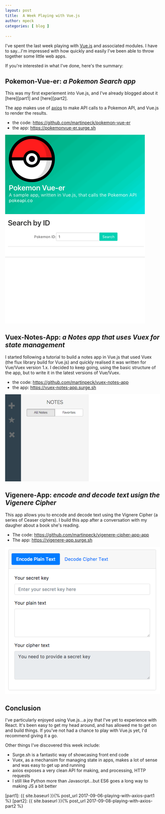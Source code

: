 ```yaml
---
layout: post
title:  A Week Playing with Vue.js
author: mpeck
categories: [ blog ]

---
```


I've spent the last week playing with [Vue.js] and associated modules. I have to say...I'm impressed with how quickly and easily I've been able to throw together some little web apps.

If you're interested in what I've done, here's the summary:

## Pokemon-Vue-er: *a Pokemon Search app*

This was my first experiement into Vue.js, and I've already blogged about it [here][part1] and [here][part2].

The app makes use of [axios] to make API calls to a Pokemon API, and Vue.js to render the results.

- the code: <https://github.com/martinpeck/pokemon-vue-er>
- the app: <https://pokemonvue-er.surge.sh>

![Pokemon Vue-er](/images/vue-apps/pokemon-vue-er.gif)

## Vuex-Notes-App: *a Notes app that uses Vuex for state management*

I started following a tutorial to build a notes app in Vue.js that used Vuex (the flux library build for Vue.js) and quickly realised it was written for Vue/Vuex version 1.x. I decided to keep going, using the basic structure of the app, but to write it
in the latest versions of Vue/Vuex.

- the code: <https://github.com/martinpeck/vuex-notes-app>
- the app: <https://vuex-notes-app.surge.sh>

![Vuex Notes App](/images/vue-apps/vuex-notes-app.gif)

## Vigenere-App: *encode and decode text usign the Vigenere Cipher*

This app allows you to encode and decode text using the Vignere Cipher (a series of Ceaser ciphers). I build this app after a conversation with my daugher about a book she's reading.

- The code: <https://github.com/martinpeck/vigenere-cipher-app-app>
- The app: <https://vigenere-app.surge.sh>

![Vigenere App](/images/vue-apps/vigenere-app.gif)

## Conclusion
I've particularly enjoyed using Vue.js...a joy that I've yet to experience with React. It's been easy to get my head around, and has allowed me to get on and build things. If you've not had a chance to play with Vue.js yet, I'd recommend giving it a go.

Other things I've discovered this week include:

- Surge.sh is a fantastic way of showcasing front end code
- Vuex, as a mechansim for managing state in apps, makes a lot of sense and was easy to get up and running
- axios exposes a very clean API for making, and processing, HTTP requests
- I still like Python more than Javascript...but ES6 goes a long way to making JS a bit better

[Vue.js]: https://vuejs.org/
[axios]: https://github.com/mzabriskie/axios
[Surge.sh]: https://surge.sh

[part1]: {{ site.baseurl }}{% post_url 2017-09-06-playing-with-axios-part1 %}
[part2]: {{ site.baseurl }}{% post_url 2017-09-08-playing-with-axios-part2 %}
